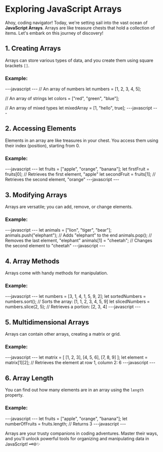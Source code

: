 # Exploring JavaScript Arrays

Ahoy, coding navigator! Today, we're setting sail into the vast ocean of **JavaScript Arrays**. Arrays are like treasure chests that hold a collection of items. Let's embark on this journey of discovery!

## 1. **Creating Arrays**

Arrays can store various types of data, and you create them using square brackets `[]`.

### Example:

---javascript ---
// An array of numbers
let numbers = [1, 2, 3, 4, 5];

// An array of strings
let colors = ["red", "green", "blue"];

// An array of mixed types
let mixedArray = [1, "hello", true];
---javascript ---

## 2. **Accessing Elements**

Elements in an array are like treasures in your chest. You access them using their index (position), starting from 0.

### Example:

---javascript ---
let fruits = ["apple", "orange", "banana"];
let firstFruit = fruits[0]; // Retrieves the first element, "apple"
let secondFruit = fruits[1]; // Retrieves the second element, "orange"
---javascript ---

## 3. **Modifying Arrays**

Arrays are versatile; you can add, remove, or change elements.

### Example:

---javascript ---
let animals = ["lion", "tiger", "bear"];
animals.push("elephant"); // Adds "elephant" to the end
animals.pop(); // Removes the last element, "elephant"
animals[1] = "cheetah"; // Changes the second element to "cheetah"
---javascript ---

## 4. **Array Methods**

Arrays come with handy methods for manipulation.

### Example:

---javascript ---
let numbers = [3, 1, 4, 1, 5, 9, 2];
let sortedNumbers = numbers.sort(); // Sorts the array: [1, 1, 2, 3, 4, 5, 9]
let slicedNumbers = numbers.slice(2, 5); // Retrieves a portion: [2, 3, 4]
---javascript ---

## 5. **Multidimensional Arrays**

Arrays can contain other arrays, creating a matrix or grid.

### Example:

---javascript ---
let matrix = [
  [1, 2, 3],
  [4, 5, 6],
  [7, 8, 9]
];
let element = matrix[1][2]; // Retrieves the element at row 1, column 2: 6
---javascript ---

## 6. **Array Length**

You can find out how many elements are in an array using the `length` property.

### Example:

---javascript ---
let fruits = ["apple", "orange", "banana"];
let numberOfFruits = fruits.length; // Returns 3
---javascript ---

Arrays are your trusty companions in coding adventures. Master their ways, and you'll unlock powerful tools for organizing and manipulating data in JavaScript! 🗝️🌐✨
